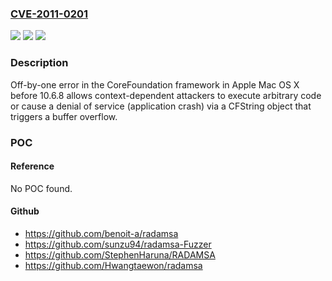 ### [CVE-2011-0201](https://cve.mitre.org/cgi-bin/cvename.cgi?name=CVE-2011-0201)
![](https://img.shields.io/static/v1?label=Product&message=n%2Fa&color=blue)
![](https://img.shields.io/static/v1?label=Version&message=n%2Fa&color=blue)
![](https://img.shields.io/static/v1?label=Vulnerability&message=n%2Fa&color=brighgreen)

### Description

Off-by-one error in the CoreFoundation framework in Apple Mac OS X before 10.6.8 allows context-dependent attackers to execute arbitrary code or cause a denial of service (application crash) via a CFString object that triggers a buffer overflow.

### POC

#### Reference
No POC found.

#### Github
- https://github.com/benoit-a/radamsa
- https://github.com/sunzu94/radamsa-Fuzzer
- https://github.com/StephenHaruna/RADAMSA
- https://github.com/Hwangtaewon/radamsa

